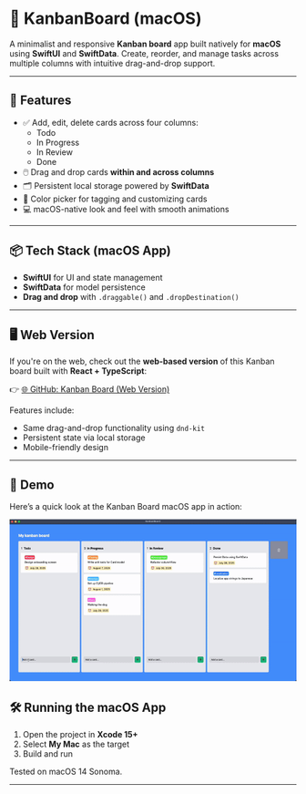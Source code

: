 # 🧩 KanbanBoard (macOS)

A minimalist and responsive **Kanban board** app built natively for **macOS** using **SwiftUI** and **SwiftData**. Create, reorder, and manage tasks across multiple columns with intuitive drag-and-drop support.

---

## 🚀 Features

- ✅ Add, edit, delete cards across four columns:
  - Todo
  - In Progress
  - In Review
  - Done
- 🖱️ Drag and drop cards **within and across columns**
- 🗂️ Persistent local storage powered by **SwiftData**
- 🎨 Color picker for tagging and customizing cards
- 💻 macOS-native look and feel with smooth animations

---

## 📦 Tech Stack (macOS App)

- **SwiftUI** for UI and state management
- **SwiftData** for model persistence
- **Drag and drop** with `.draggable()` and `.dropDestination()`

---

## 🖥️ Web Version

If you're on the web, check out the **web-based version** of this Kanban board built with **React + TypeScript**:

👉 [🌐 GitHub: Kanban Board (Web Version)](https://github.com/bii-08/Kanban-Board)

Features include:
- Same drag-and-drop functionality using `dnd-kit`
- Persistent state via local storage
- Mobile-friendly design

---

## 📸 Demo

Here’s a quick look at the Kanban Board macOS app in action:

![Demo GIF](https://github.com/bii-08/Kanban-Board-iOS/raw/main/KanbanBoard/Screenshots/demo.gif)

## 🛠️ Running the macOS App

1. Open the project in **Xcode 15+**
2. Select **My Mac** as the target
3. Build and run

Tested on macOS 14 Sonoma.

---
